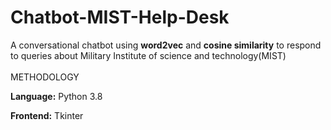 # Chatbot-MIST-Help-Desk
A conversational chatbot using **word2vec** and **cosine similarity** to respond to queries about Military Institute of science and technology(MIST)<br><br>
METHODOLOGY
                                        
**Language:** Python 3.8

**Frontend:** Tkinter

